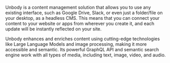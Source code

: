 Unbody is a content management solution that allows you to use any existing interface, such as Google Drive, Slack, or even just a folder/file on your desktop, as a headless CMS. This means that you can connect your content to your website or apps from wherever you create it, and each update will be instantly reflected on your site.

Unbody enhances and enriches content using cutting-edge technologies like Large Language Models and image processing, making it more accessible and semantic. Its powerful GraphQL API and semantic search engine work with all types of media, including text, image, video, and audio.

